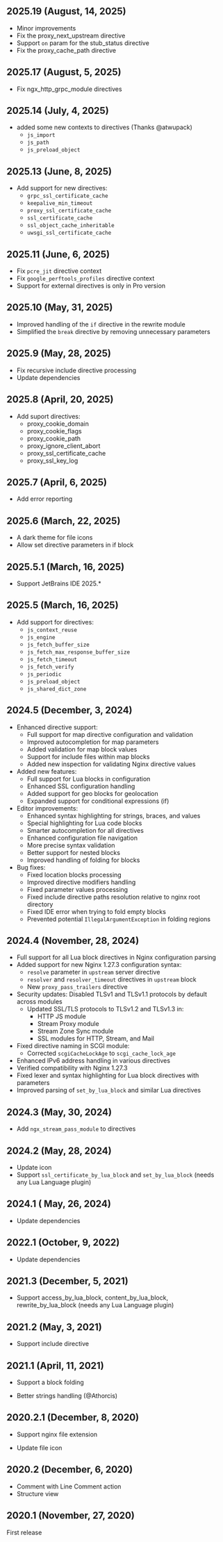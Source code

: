 ## 2025.19 (August, 14, 2025)

* Minor improvements
* Fix the proxy_next_upstream directive
* Support `on` param for the stub_status directive
* Fix the proxy_cache_path directive

## 2025.17 (August, 5, 2025)

* Fix ngx_http_grpc_module directives

## 2025.14 (July, 4, 2025)

* added some new contexts to directives (Thanks @atwupack)
    - `js_import`
    - `js_path`
    - `js_preload_object`

## 2025.13 (June, 8, 2025)

* Add support for new directives:
    - `grpc_ssl_certificate_cache`
    - `keepalive_min_timeout`
    - `proxy_ssl_certificate_cache`
    - `ssl_certificate_cache`
    - `ssl_object_cache_inheritable`
    - `uwsgi_ssl_certificate_cache`

## 2025.11 (June, 6, 2025)

* Fix `pcre_jit` directive context
* Fix `google_perftools_profiles` directive context
* Support for external directives is only in Pro version

## 2025.10 (May, 31, 2025)

* Improved handling of the `if` directive in the rewrite module
* Simplified the `break` directive by removing unnecessary parameters

## 2025.9 (May, 28, 2025)

* Fix recursive include directive processing
* Update dependencies

## 2025.8 (April, 20, 2025)

* Add suport directives:
    - proxy_cookie_domain
    - proxy_cookie_flags
    - proxy_cookie_path
    - proxy_ignore_client_abort
    - proxy_ssl_certificate_cache
    - proxy_ssl_key_log

## 2025.7 (April, 6, 2025)

* Add error reporting

## 2025.6 (March, 22, 2025)

* A dark theme for file icons
* Allow set directive parameters in if block

## 2025.5.1 (March, 16, 2025)

* Support JetBrains IDE 2025.*

## 2025.5 (March, 16, 2025)

* Add support for directives:
    - `js_context_reuse`
    - `js_engine`
    - `js_fetch_buffer_size`
    - `js_fetch_max_response_buffer_size`
    - `js_fetch_timeout`
    - `js_fetch_verify`
    - `js_periodic`
    - `js_preload_object`
    - `js_shared_dict_zone`

## 2024.5 (December, 3, 2024)

* Enhanced directive support:
    - Full support for map directive configuration and validation
    - Improved autocompletion for map parameters
    - Added validation for map block values
    - Support for include files within map blocks
    - Added new inspection for validating Nginx directive values
* Added new features:
    - Full support for Lua blocks in configuration
    - Enhanced SSL configuration handling
    - Added support for geo blocks for geolocation
    - Expanded support for conditional expressions (if)
* Editor improvements:
    - Enhanced syntax highlighting for strings, braces, and values
    - Special highlighting for Lua code blocks
    - Smarter autocompletion for all directives
    - Enhanced configuration file navigation
    - More precise syntax validation
    - Better support for nested blocks
    - Improved handling of folding for blocks
* Bug fixes:
    - Fixed location blocks processing
    - Improved directive modifiers handling
    - Fixed parameter values processing
    - Fixed include directive paths resolution relative to nginx root directory
    - Fixed IDE error when trying to fold empty blocks
    - Prevented potential `IllegalArgumentException` in folding regions

## 2024.4 (November, 28, 2024)

* Full support for all Lua block directives in Nginx configuration parsing
* Added support for new Nginx 1.27.3 configuration syntax:
    - `resolve` parameter in `upstream` server directive
    - `resolver` and `resolver_timeout` directives in `upstream` block
    - New `proxy_pass_trailers` directive
* Security updates: Disabled TLSv1 and TLSv1.1 protocols by default across modules
    - Updated SSL/TLS protocols to TLSv1.2 and TLSv1.3 in:
        * HTTP JS module
        * Stream Proxy module
        * Stream Zone Sync module
        * SSL modules for HTTP, Stream, and Mail
* Fixed directive naming in SCGI module:
    - Corrected `scgiCacheLockAge` to `scgi_cache_lock_age`
* Enhanced IPv6 address handling in various directives
* Verified compatibility with Nginx 1.27.3
* Fixed lexer and syntax highlighting for Lua block directives with parameters
* Improved parsing of `set_by_lua_block` and similar Lua directives

## 2024.3 (May, 30, 2024)

* Add `ngx_stream_pass_module` to directives

## 2024.2 (May, 28, 2024)

* Update icon
* Support `ssl_certificate_by_lua_block` and `set_by_lua_block` (needs any Lua Language plugin)

## 2024.1 ( May, 26, 2024)

* Update dependencies

## 2022.1 (October, 9, 2022)

* Update dependencies

## 2021.3 (December, 5, 2021)

+ Support access_by_lua_block, content_by_lua_block, rewrite_by_lua_block (needs any Lua Language plugin)

## 2021.2 (May, 3, 2021)

+ Support include directive

## 2021.1 (April, 11, 2021)

+ Support a block folding

* Better strings handling (@Athorcis)

## 2020.2.1 (December, 8, 2020)

+ Support nginx file extension

* Update file icon

## 2020.2 (December, 6, 2020)

+ Comment with Line Comment action
+ Structure view

## 2020.1 (November, 27, 2020)

First release
